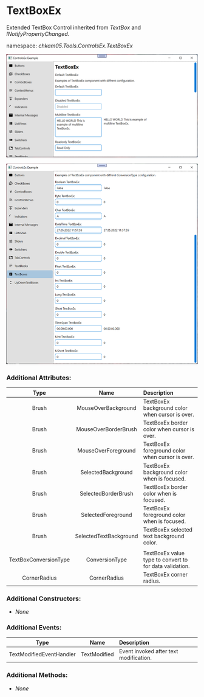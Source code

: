 # TextBoxEx
Extended TextBox Control inherited from _TextBox_ and _INotifyPropertyChanged_.  

namespace: _chkam05.Tools.ControlsEx.TextBoxEx_  

![TextBoxEx Examples 1 (Images/TextBoxEx1.png)](../Images/TextBoxEx1.png)  

![TextBoxEx Examples 2 (Images/TextBoxEx2.png)](../Images/TextBoxEx2.png)  

### Additional Attributes:

| Type   | Name                   | Description |
|:------:|:----------------------:|:------------|
| Brush  | MouseOverBackground    | TextBoxEx background color when cursor is over. |
| Brush  | MouseOverBorderBrush   | TextBoxEx border color when cursor is over. |
| Brush  | MouseOverForeground    | TextBoxEx foreground color when cursor is over. |
| Brush  | SelectedBackground     | TextBoxEx background color when is focused. |
| Brush  | SelectedBorderBrush    | TextBoxEx border color when is focused. |
| Brush  | SelectedForeground     | TextBoxEx foreground color when is focused. |
| Brush  | SelectedTextBackground | TextBoxEx selected text background color. |
|||
| TextBoxConversionType | ConversionType | TextBoxEx value type to convert to for data validation. |
| CornerRadius          | CornerRadius   | TextBoxEx corner radius. | 

### Additional Constructors: 

- _None_  

### Additional Events: 

| Type                     | Name         | Description                            |
|:------------------------:|:------------:|:---------------------------------------|
| TextModifiedEventHandler | TextModified | Event invoked after text modification. |

### Additional Methods: 

- _None_  
